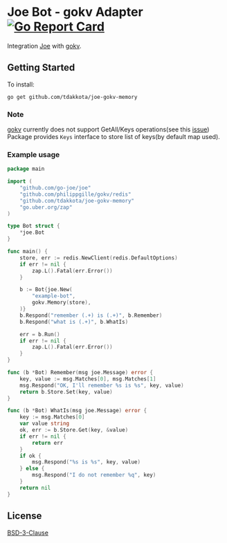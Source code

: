 # Joe Bot - gokv Adapter [![Go Report Card](https://goreportcard.com/badge/github.com/tdakkota/joe-gokv-memory)](https://goreportcard.com/report/github.com/tdakkota/joe-gokv-memory)
Integration [Joe] with [gokv].

## Getting Started

To install:

```
go get github.com/tdakkota/joe-gokv-memory
```

### Note

[gokv] currently does not support GetAll/Keys operations(see this [issue]) 
Package provides `Keys` interface to store list of keys(by default map used).

### Example usage

```go
package main

import (
	"github.com/go-joe/joe"
	"github.com/philippgille/gokv/redis"
	"github.com/tdakkota/joe-gokv-memory"
	"go.uber.org/zap"
)

type Bot struct {
	*joe.Bot
}

func main() {
	store, err := redis.NewClient(redis.DefaultOptions)
	if err != nil {
		zap.L().Fatal(err.Error())
	}

	b := Bot{joe.New(
		"example-bot",
		gokv.Memory(store),
	)}
	b.Respond("remember (.+) is (.+)", b.Remember)
	b.Respond("what is (.+)", b.WhatIs)

	err = b.Run()
	if err != nil {
		zap.L().Fatal(err.Error())
	}
}

func (b *Bot) Remember(msg joe.Message) error {
	key, value := msg.Matches[0], msg.Matches[1]
	msg.Respond("OK, I'll remember %s is %s", key, value)
	return b.Store.Set(key, value)
}

func (b *Bot) WhatIs(msg joe.Message) error {
	key := msg.Matches[0]
	var value string
	ok, err := b.Store.Get(key, &value)
	if err != nil {
		return err
	}
	if ok {
		msg.Respond("%s is %s", key, value)
	} else {
		msg.Respond("I do not remember %q", key)
	}
	return nil
}

```
## License

[BSD-3-Clause](LICENSE)

[issue]: https://github.com/philippgille/gokv/issues/9
[joe]: https://github.com/go-joe/joe
[gokv]: https://github.com/philippgille/gokv

